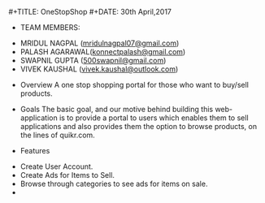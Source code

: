#+TITLE:  OneStopShop
#+DATE: 30th April,2017

* TEAM MEMBERS: 
- MRIDUL NAGPAL (mridulnagpal07@gmail.com)
- PALASH AGARAWAL(konnectpalash@gmail.com)
- SWAPNIL GUPTA (500swapnil@gmail.com)
- VIVEK KAUSHAL (vivek.kaushal@outlook.com)

* Overview
A one stop shopping portal for those who want to buy/sell products.

* Goals
The basic goal, and our motive behind building this web-application is to provide a portal to users
which enables them to sell applications and also provides them the option to browse products, on the 
lines of quikr.com.

* Features
- Create User Account.
- Create Ads for Items to Sell.
- Browse through categories to see ads for items on sale.
- 